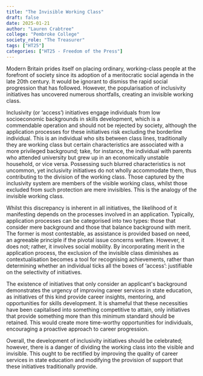 ```yaml
---
title: "The Invisible Working Class"
draft: false
date: 2025-01-21
author: "Lauren Crabtree"
college: "Pembroke College"
society_role: "The Treasurer"
tags: ["HT25"]
categories: ["HT25 - Freedom of the Press"]
---
```


Modern Britain prides itself on placing ordinary, working-class people at the forefront of society since its adoption of a meritocratic social agenda in the late 20th century. It would be ignorant to dismiss the rapid social progression that has followed. However, the popularisation of inclusivity initiatives has uncovered numerous shortfalls, creating an invisible working class.
<!--more-->

Inclusivity (or ‘access’) initiatives engage individuals from low socioeconomic backgrounds in skills development, which is a commendable operation and should not be rejected by society, although the application processes for these initiatives risk excluding the borderline individual. This is an individual who sits between class lines, traditionally they are working class but certain characteristics are associated with a more privileged background; take, for instance, the individual with parents who attended university but grew up in an economically unstable household, or vice versa. Possessing such blurred characteristics is not uncommon, yet inclusivity initiatives do not wholly accommodate them, thus contributing to the division of the working class. Those captured by the inclusivity system are members of the visible working class, whilst those excluded from such protection are mere invisibles. This is the analogy of the invisible working class. 

Whilst this discrepancy is inherent in all initiatives, the likelihood of it manifesting depends on the processes involved in an application. Typically, application processes can be categorised into two types: those that consider mere background and those that balance background with merit. The former is most contestable, as assistance is provided based on need, an agreeable principle if the pivotal issue concerns welfare. However, it does not; rather, it involves social mobility. By incorporating merit in the application process, the exclusion of the invisible class diminishes as contextualisation becomes a tool for recognising achievements, rather than determining whether an individual ticks all the boxes of ‘access’: justifiable on the selectivity of initiatives.

The existence of initiatives that only consider an applicant's background demonstrates the urgency of improving career services in state education, as initiatives of this kind provide career insights, mentoring, and opportunities for skills development. It is shameful that these necessities have been capitalised into something competitive to attain, only initiatives that provide something more than this minimum standard should be retained. This would create more time-worthy opportunities for individuals, encouraging a proactive approach to career progression.

Overall, the development of inclusivity initiatives should be celebrated; however, there is a danger of dividing the working class into the visible and invisible. This ought to be rectified by improving the quality of career services in state education and modifying the provision of support that these initiatives traditionally provide.


